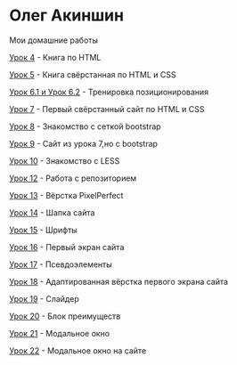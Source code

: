 

# Олег Акиншин
Мои домашние работы

[Урок 4](https://komradol.github.io/lesson_1/ "Моя готовая домашка") - Книга по HTML

[Урок 5](https://komradol.github.io/lesson_5/ "Моя готовая домашка") - Книга свёрстанная по HTML и CSS

[Урок 6.1 и Урок 6.2](https://komradol.github.io/lesson_6/ "Моя готовая домашка") - Тренировка позиционирования

[Урок 7](https://komradol.github.io/lesson_7/ "Моя готовая домашка") - Первый свёрстанный сайт по HTML и CSS

[Урок 8](https://komradol.github.io/lesson_8/ "Моя готовая домашка") - Знакомство с сеткой bootstrap

[Урок 9](https://komradol.github.io/lesson_9/ "Моя готовая домашка") - Сайт из урока 7,но с bootstrap

[Урок 10](https://komradol.github.io/lesson_10/ "Моя готовая домашка") - Знакомство с LESS

[Урок 12](https://komradol.github.io/ "Моя готовая домашка") - Работа с репозиторием

[Урок 13](https://komradol.github.io/lesson_13/ "Моя готовая домашка") - Вёрстка PixelPerfect

[Урок 14](https://komradol.github.io/lesson_14/ "Моя готовая домашка") - Шапка сайта

[Урок 15](https://komradol.github.io/lesson_15/ "Моя готовая домашка") - Шрифты

[Урок 16](https://komradol.github.io/lesson_16/ "Моя готовая домашка") - Первый экран сайта

[Урок 17](https://komradol.github.io/lesson_17/ "Моя готовая домашка") - Псевдоэлементы

[Урок 18](https://komradol.github.io/lesson_18/ "Моя готовая домашка") - Адаптированная вёрстка первого экрана сайта

[Урок 19](https://komradol.github.io/lesson_19/ "Моя готовая домашка") - Слайдер

[Урок 20](https://komradol.github.io/lesson_20/ "Моя готовая домашка") - Блок преимуществ

[Урок 21](https://komradol.github.io/lesson_21/ "Моя готовая домашка") - Модальное окно

[Урок 22](https://komradol.github.io/lesson_22/ "Моя готовая домашка") - Модальное окно на сайте

